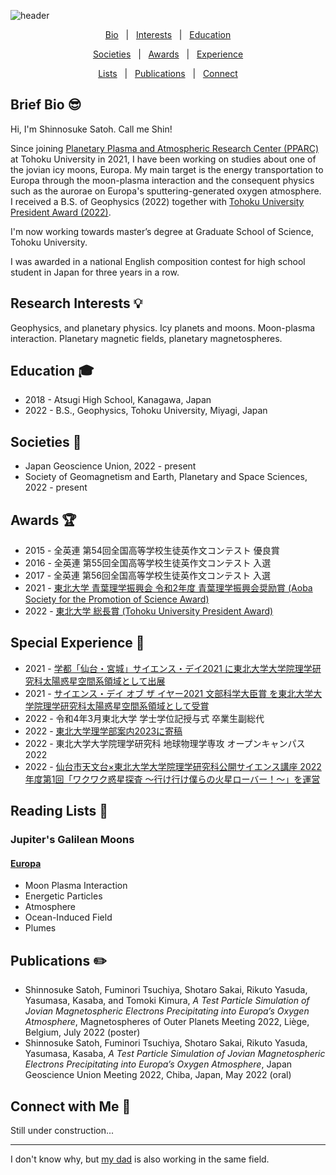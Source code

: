 ![header](https://user-images.githubusercontent.com/96368274/184452671-39d99fd9-a83f-4899-8296-8f8a42fcfa85.jpg)

<div align="middle">
 
[Bio](#brief-bio-sunglasses)&nbsp;&nbsp;&nbsp;|&nbsp;&nbsp;&nbsp;[Interests](#research-interests-bulb)&nbsp;&nbsp;&nbsp;|&nbsp;&nbsp;&nbsp;[Education](#education-mortar_board)

[Societies](#societies-handshake)&nbsp;&nbsp;&nbsp;|&nbsp;&nbsp;&nbsp;[Awards](#awards-trophy)&nbsp;&nbsp;&nbsp;|&nbsp;&nbsp;&nbsp;[Experience](#special-experience-man_dancing)

[Lists](#reading-lists-book)&nbsp;&nbsp;&nbsp;|&nbsp;&nbsp;&nbsp;[Publications](#publications-pencil2)&nbsp;&nbsp;&nbsp;|&nbsp;&nbsp;&nbsp;[Connect](#connect-with-me-iphone)

</div>

<!--

- [Biography](#brief-bio-sunglasses)
- [Research Interests](#research-interests-bulb)
- [Education](#education-mortar_board)
- [Societies](#societies-handshake)
- [Awards](#awards-trophy)
- [Special Experience](#special-experience-man_dancing)
- [Reading Lists](#reading-lists-book)
- [Publications](#publications-pencil2)
- [Connect with Me](#connect-with-me-iphone)

-->

## Brief Bio :sunglasses:

Hi, I'm Shinnosuke Satoh. Call me Shin!

Since joining [Planetary Plasma and Atmospheric Research Center (PPARC)](https://pparc.gp.tohoku.ac.jp/) at Tohoku University in 2021, I have been working on studies about one of the jovian icy moons, Europa. My main target is the energy transportation to Europa through the moon-plasma interaction and the consequent physics such as the aurorae on Europa's sputtering-generated oxygen atmosphere. I received a B.S. of Geophysics (2022) together with [Tohoku University President Award (2022)](https://pparc.gp.tohoku.ac.jp/20220325_presidents_award/).

I'm now working towards master’s degree at Graduate School of Science, Tohoku University.

I was awarded in a national English composition contest for high school student in Japan for three years in a row.


## Research Interests :bulb:
Geophysics, and planetary physics. Icy planets and moons. Moon-plasma interaction. Planetary magnetic fields, planetary magnetospheres.


## Education :mortar_board:
- 2018 - Atsugi High School, Kanagawa, Japan
- 2022 - B.S., Geophysics, Tohoku University, Miyagi, Japan


## Societies :handshake:
- Japan Geoscience Union, 2022 - present
- Society of Geomagnetism and Earth, Planetary and Space Sciences, 2022 - present


## Awards :trophy:
- 2015 - 全英連 第54回全国高等学校生徒英作文コンテスト 優良賞
- 2016 - 全英連 第55回全国高等学校生徒英作文コンテスト 入選
- 2017 - 全英連 第56回全国高等学校生徒英作文コンテスト 入選
- 2021 - [東北大学 青葉理学振興会 令和2年度 青葉理学振興会奨励賞 (Aoba Society for the Promotion of Science Award)](https://www.sci.tohoku.ac.jp/aoba-society/20210326-11460.html)
- 2022 - [東北大学 総長賞 (Tohoku University President Award)](https://pparc.gp.tohoku.ac.jp/20220325_presidents_award/)


## Special Experience :man_dancing:
- 2021 - [学都「仙台・宮城」サイエンス・デイ2021 に東北大学大学院理学研究科太陽惑星空間系領域として出展](http://www.science-day.com/program/?ID=e2021-785)
- 2021 - [サイエンス・デイ オブ ザ イヤー2021 文部科学大臣賞 を東北大学大学院理学研究科太陽惑星空間系領域として受賞](https://science-community.jp/サイエンス・デイ-オブ-ザ-イヤー2021（第５回）の結/)
- 2022 - 令和4年3月東北大学 学士学位記授与式 卒業生副総代
- 2022 - [東北大学理学部案内2023に寄稿](https://www.sci.tohoku.ac.jp/about/pdf/sci_annai2023.pdf)
- 2022 - 東北大学大学院理学研究科 地球物理学専攻 オープンキャンパス2022
- 2022 - [仙台市天文台×東北大学大学院理学研究科公開サイエンス講座 2022年度第1回「ワクワク惑星探査 ～行け行け僕らの火星ローバー！～」を運営](https://www.sci.tohoku.ac.jp/mediaoffice/20220806-12227.html)


## Reading Lists :book:

### Jupiter's Galilean Moons

#### [Europa](https://github.com/ShinnosukeSatoh/Europa_Reading_List/blob/master/europa_reading_list.md)
  - Moon Plasma Interaction
  - Energetic Particles
  - Atmosphere
  - Ocean-Induced Field
  - Plumes

## Publications :pencil2:
- Shinnosuke Satoh, Fuminori Tsuchiya, Shotaro Sakai, Rikuto Yasuda, Yasumasa, Kasaba, and Tomoki Kimura, *A Test Particle Simulation of Jovian Magnetospheric Electrons Precipitating into Europa’s Oxygen Atmosphere*, Magnetospheres of Outer Planets Meeting 2022, Liège, Belgium, July 2022 (poster) 
- Shinnosuke Satoh, Fuminori Tsuchiya, Shotaro Sakai, Rikuto Yasuda, Yasumasa, Kasaba, *A Test Particle Simulation of Jovian Magnetospheric Electrons Precipitating into Europa’s Oxygen Atmosphere*, Japan Geoscience Union Meeting 2022, Chiba, Japan, May 2022 (oral) 

## Connect with Me :iphone:
Still under construction...

---

I don't know why, but [my dad](https://researchmap.jp/tsatoh_isas) is also working in the same field.


<!--
**ShinnosukeSatoh/ShinnosukeSatoh** is a ✨ _special_ ✨ repository because its `README.md` (this file) appears on your GitHub profile.

Here are some ideas to get you started:

- 🔭 I’m currently working on ...
- 🌱 I’m currently learning ...
- 👯 I’m looking to collaborate on ...
- 🤔 I’m looking for help with ...
- 💬 Ask me about ...
- 📫 How to reach me: ...
- 😄 Pronouns: ...
- ⚡ Fun fact: ...
-->
